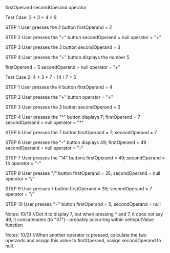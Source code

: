 firstOperand
secondOperand
operator

Test Case: 2 + 3 + 4 = 9

STEP 1
User presses the 2 button
firstOperand = 2

STEP 2
User presses the "+" button
secondOperand = null
operator = "+"

STEP 3
User presses the 3 button
secondOperand = 3

STEP 4
User presses the "+" button
displays the number 5

firstOperand = 5
secondOperand = null
operator = "+"

Test Case 2: 4 + 3 \* 7 - 14 / 7 = 5

STEP 1
User presses the 4 button
firstOperand = 4

STEP 2
User presses the "+" button
operator = "+"

STEP 3
User presses the 3 button
secondOperand = 3

STEP 4
User presses the "\*" button
displays 7; firstOperand = 7
secondOperand = null
operator = "\*"

STEP 5
User presses the 7 button
firstOperand = 7; secondOperand = 7

STEP 6
User presses the "-" button
displays 49; firstOperand = 49
secondOperand = null
operator = "-"

STEP 7
User presses the "14" buttons
firstOperand = 49; secondOperand = 14
operator = "-"

STEP 8
User presses "/" button
firstOperand = 35; secondOperand = null
operator = "/"

STEP 9
User presses 7 button
firstOperand = 35; secondOperand = 7
operator = "/"

STEP 10
User presses "=" button
firstOperand = 5; secondOperand = null

Notes: 10/19
//Got it to display 7, but when pressing \* and 7, it does not say 49, it concatenates (to "37")--probably occurring within setInputValue function

Notes: 10/21
//When another operator is pressed, calculate the two operands and assign this value to firstOperand, assign secondOperand to null.
